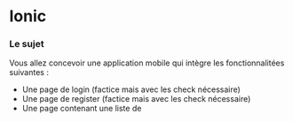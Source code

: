 # Ionic

### Le sujet

Vous allez concevoir une application mobile qui intègre les fonctionnalitées suivantes :

- Une page de login (factice mais avec les check nécessaire)
- Une page de register (factice mais avec les check nécessaire)
- Une page contenant une liste de 
